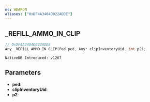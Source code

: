```yaml
---
ns: WEAPON
aliases: ["0xDF4A3404D022ADDE"]
---
```

## _REFILL_AMMO_IN_CLIP

```c
// 0xDF4A3404D022ADDE
Any _REFILL_AMMO_IN_CLIP(Ped ped, Any* clipInventoryUid, int p2);
```

```
NativeDB Introduced: v1207
```

## Parameters
* **ped**:
* **clipInventoryUid**:
* **p2**:

